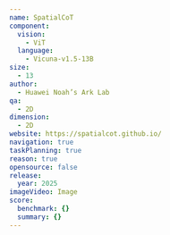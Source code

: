 ```yaml
---
name: SpatialCoT
component:
  vision:
    - ViT
  language:
    - Vicuna-v1.5-13B
size:
  - 13
author:
  - Huawei Noah’s Ark Lab
qa:
  - 2D
dimension:
  - 2D
website: https://spatialcot.github.io/
navigation: true
taskPlanning: true
reason: true
opensource: false
release:
  year: 2025
imageVideo: Image
score:
  benchmark: {}
  summary: {}
---
```

